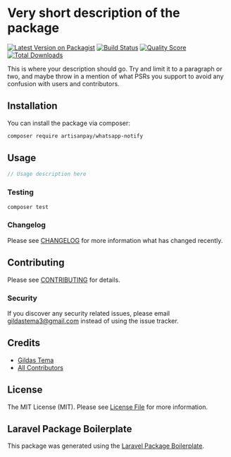 # Very short description of the package

[![Latest Version on Packagist](https://img.shields.io/packagist/v/artisanpay/whatsapp-notify.svg?style=flat-square)](https://packagist.org/packages/artisanpay/whatsapp-notify)
[![Build Status](https://img.shields.io/travis/artisanpay/whatsapp-notify/master.svg?style=flat-square)](https://travis-ci.org/artisanpay/whatsapp-notify)
[![Quality Score](https://img.shields.io/scrutinizer/g/artisanpay/whatsapp-notify.svg?style=flat-square)](https://scrutinizer-ci.com/g/artisanpay/whatsapp-notify)
[![Total Downloads](https://img.shields.io/packagist/dt/artisanpay/whatsapp-notify.svg?style=flat-square)](https://packagist.org/packages/artisanpay/whatsapp-notify)

This is where your description should go. Try and limit it to a paragraph or two, and maybe throw in a mention of what PSRs you support to avoid any confusion with users and contributors.

## Installation

You can install the package via composer:

```bash
composer require artisanpay/whatsapp-notify
```

## Usage

``` php
// Usage description here
```

### Testing

``` bash
composer test
```

### Changelog

Please see [CHANGELOG](CHANGELOG.md) for more information what has changed recently.

## Contributing

Please see [CONTRIBUTING](CONTRIBUTING.md) for details.

### Security

If you discover any security related issues, please email gildastema3@gmail.com instead of using the issue tracker.

## Credits

- [Gildas Tema](https://github.com/artisanpay)
- [All Contributors](../../contributors)

## License

The MIT License (MIT). Please see [License File](LICENSE.md) for more information.

## Laravel Package Boilerplate

This package was generated using the [Laravel Package Boilerplate](https://laravelpackageboilerplate.com).